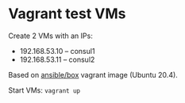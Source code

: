 # Vagrant test VMs

Create 2 VMs with an IPs:
* 192.168.53.10 – consul1
* 192.168.53.11 – consul2

Based on [ansible/box](https://app.vagrantup.com/romanow/boxes/ansible-box) vagrant image (Ubuntu 20.4).

Start VMs: `vagrant up`